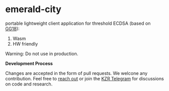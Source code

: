 # emerald-city
portable lightweight client application for threshold ECDSA (based on [GG18](https://eprint.iacr.org/2019/114.pdf)): 
1) Wasm 
2) HW friendly

Warning: Do not use in production.

**Development Process** 

Changes are accepted in the form of pull requests. We welcone any contribution. Feel free to [reach out](mailto:github@kzencorp.com) or join the [KZR Telegram]( https://t.me/kzen_research) for discussions on code and research.
